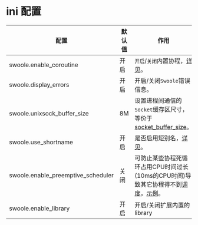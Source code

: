 # ini 配置

配置 | 默认值 | 作用
---|---|---
swoole.enable_coroutine | 开启 | `开启`/`关闭`内置协程，[详见](/server/setting?id=enable_coroutine)。
swoole.display_errors | 开启 | 开启/关闭`Swoole`错误信息。
swoole.unixsock_buffer_size | 8M | 设置进程间通信的`Socket`缓存区尺寸，等价于[socket_buffer_size](/server/setting?id=socket_buffer_size)。
swoole.use_shortname | 开启 | 是否启用短别名，[详见](/other/alias?id=协程短名称)。
swoole.enable_preemptive_scheduler | 关闭 | 可防止某些协程死循环占用CPU时间过长(10ms的CPU时间)导致其它协程得不到[调度](/coroutine?id=协程调度)，[示例](https://github.com/swoole/swoole-src/tree/master/tests/swoole_coroutine_scheduler/preemptive)。
swoole.enable_library | 开启 | 开启/关闭扩展内置的library
